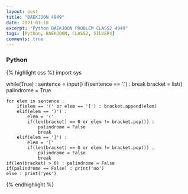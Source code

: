 ```yaml
---
layout: post
title: "BAEKJOON 4949"
date: 2021-01-18
excerpt: "Python BAEKJOON PROBLEM CLASS2 4949"
tags: [Python, BAEKJOON, CLASS2, SILVER4]
comments: true
---
```


### Python
{% highlight css %}
import sys

while(True) :
    sentence = input()
    if(sentence == '.') : break
    bracket = list()
    palindrome = True 

    for elem in sentence :
        if(elem == '(' or elem == '[') : bracket.append(elem)
        elif(elem == ')') :
            elem = '('
            if(len(bracket) == 0 or elem != bracket.pop()) : 
                palindrome = False
                break
        elif(elem == ']') :
            elem = '['
            if(len(bracket) == 0 or elem != bracket.pop()) :
                palindrome = False
                break
    if(len(bracket) > 0) : palindrome = False
    if(palindrome == False) : print('no')
    else : print('yes')
{% endhighlight %}